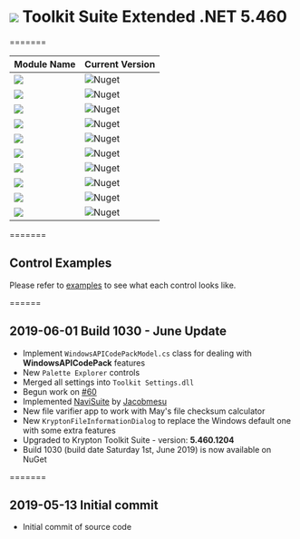 # <img src="https://raw.githubusercontent.com/Wagnerp/Krypton-Toolkit-Suite-Extended-NET-5.460/master/Assets/PNG/64%20x%2064/KR%2064%20%20x%2064%20Orange.png" /> Toolkit Suite Extended .NET 5.460

=======

| Module Name | Current Version |
|---|---|
| <img src="https://img.shields.io/badge/Module-Core-orange.svg" /> | ![Nuget](https://img.shields.io/nuget/v/KryptonExtendedToolkit5460CoreModule) | 
| <img src="https://img.shields.io/badge/Module-Colour Controls-orange.svg" /> | ![Nuget](https://img.shields.io/nuget/v/KryptonExtendedToolkit5460ExtendedColourControlsModule) | 
| <img src="https://img.shields.io/badge/Module-Dialogs-orange.svg" /> | ![Nuget](https://img.shields.io/nuget/v/KryptonExtendedToolkit5460ExtendedDialogsModule) |
| <img src="https://img.shields.io/badge/Module-Menu & Toolbar Items-orange.svg" /> | ![Nuget](https://img.shields.io/nuget/v/KryptonExtendedToolkit5460ExtendedMenuAndToolbarItemsModule) 
| <img src="https://img.shields.io/badge/Module-Extended Standard Controls-orange" /> | ![Nuget](https://img.shields.io/nuget/v/KryptonExtendedToolkit5460ExtendedStandardControlsModule) |
| <img src="https://img.shields.io/badge/Module-Floating Menu & Toolbars-orange.svg" /> | ![Nuget](https://img.shields.io/nuget/v/KryptonExtendedToolkit5460FloatingMenuAndToolbarsModule) | 
| <img src="https://img.shields.io/badge/Module-IO Components-orange.svg" /> | ![Nuget](https://img.shields.io/nuget/v/KryptonExtendedToolkit5460IOComponentsModule) 
| <img src="https://img.shields.io/badge/Module-Krypton Outlook Grid-orange.svg" /> | ![Nuget](https://img.shields.io/nuget/v/KryptonExtendedToolkit5460KryptonOutlookGridModule) |
| <img src="https://img.shields.io/badge/Module-Navi Suite-orange.svg" /> | ![Nuget](https://img.shields.io/nuget/v/KryptonExtendedToolkit5460NaviSuiteModule) | 
| <img src="https://img.shields.io/badge/Module-Task Dialogs-orange.svg" /> | ![Nuget](https://img.shields.io/nuget/v/KryptonExtendedToolkit5460TaskDialogsModule) | 

=======

## Control Examples

Please refer to [examples](https://github.com/Wagnerp/Krypton-Toolkit-Suite-Extended-NET-5.450/blob/master/Examples.md) to see what each control looks like.

======

## 2019-06-01 Build 1030 - June Update
* Implement `WindowsAPICodePackModel.cs` class for dealing with **WindowsAPICodePack** features 
* New `Palette Explorer` controls
* Merged all settings into `Toolkit Settings.dll`
* Begun work on [#60](https://github.com/Wagnerp/Krypton-Toolkit-Suite-Extended-NET-5.400/issues/60)
* Implemented [NaviSuite](https://github.com/jacobmesu/Guifreaks-Navisuite) by [Jacobmesu](https://github.com/jacobmesu)
* New file varifier app to work with May's file checksum calculator
* New `KryptonFileInformationDialog` to replace the Windows default one with some extra features
* Upgraded to Krypton Toolkit Suite - version: **5.460.1204**
* Build 1030 (build date Saturday 1st, June 2019) is now available on NuGet

=======

## 2019-05-13 Initial commit
* Initial commit of source code